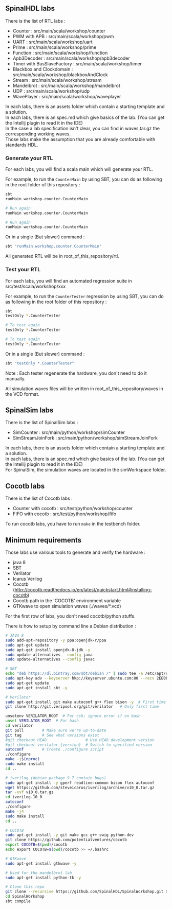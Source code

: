
## SpinalHDL labs
There is the list of RTL labs :

- Counter : src/main/scala/workshop/counter
- PWM with APB : src/main/scala/workshop/pwm
- UART : src/main/scala/workshop/uart
- Prime : src/main/scala/workshop/prime
- Function : src/main/scala/workshop/function
- Apb3Decoder : src/main/scala/workshop/apb3decoder
- Timer with BusSlaveFactory : src/main/scala/workshop/timer
- Blackbox and Clockdomain : src/main/scala/workshop/blackboxAndClock
- Stream : src/main/scala/workshop/stream
- Mandelbrot : src/main/scala/workshop/mandelbrot
- UDP : src/main/scala/workshop/udp
- WavePlayer : src/main/scala/workshop/waveplayer

In each labs, there is an assets folder which contain a starting template and a solution.<br>
In each labs, there is an spec.md which give basics of the lab. (You can get the Intellij plugin to read it in the IDE)<br>
In the case a lab specification isn't clear, you can find in waves.tar.gz the corresponding working waves.<br>
Those labs make the assumption that you are already comfortable with standards HDL.


### Generate your RTL
For each labs, you will find a scala main which will generate your RTL.

For example, to run the `CounterMain` by using SBT, you can do as following in the root folder of this repository :

```sh
sbt
runMain workshop.counter.CounterMain

# Run again
runMain workshop.counter.CounterMain

# Run again
runMain workshop.counter.CounterMain
```

Or in a single (But slower) command :

```sh
sbt "runMain workshop.counter.CounterMain"
```

All generated RTL will be in root_of_this_repository/rtl.

### Test your RTL
For each labs, you will find an automated regression suite in src/test/scala/workshop/xxx

For example, to run the `CounterTester` regression by using SBT, you can do as following in the root folder of this repository :

```sh
sbt
testOnly *.CounterTester

# To test again
testOnly *.CounterTester

# To test again
testOnly *.CounterTester
```

Or in a single (But slower) command :

```sh
sbt "testOnly *.CounterTester"
```

Note : Each tester regenerate the hardware, you don't need to do it manually.

All simulation waves files will be written in root_of_this_repository/waves in the VCD format.



## SpinalSim labs
There is the list of SpinalSim labs :

- SimCounter : src/main/python/workshop/simCounter
- SimStreamJoinFork : src/main/python/workshop/simStreamJoinFork


In each labs, there is an assets folder which contain a starting template and a solution.<br>
In each labs, there is an spec.md which give basics of the lab. (You can get the Intellij plugin to read it in the IDE)<br>
For SpinalSim, the simulation waves are located in the simWorkspace folder.

## Cocotb labs
There is the list of Cocotb labs :

- Counter with cocotb : src/test/python/workshop/counter
- FIFO with cocotb : src/test/python/workshop/fifo

To run cocotb labs, you have to run `make` in the testbench folder.


## Minimum requirements
Those labs use various tools to generate and verify the hardware :

- java 8
- SBT
- Verilator
- Icarus Verilog
- Cocotb (http://cocotb.readthedocs.io/en/latest/quickstart.html#installing-cocotb)
- Cocotb path in the 'COCOTB' environment variable
- GTKwave to open simulation waves (./waves/*.vcd)

For the first row of labs, you don't need cocotb/python stuffs.


There is how to setup by command line a Debian distribution :

```sh
# JAVA 8
sudo add-apt-repository -y ppa:openjdk-r/ppa
sudo apt-get update
sudo apt-get install openjdk-8-jdk -y
sudo update-alternatives --config java
sudo update-alternatives --config javac

# SBT
echo "deb https://dl.bintray.com/sbt/debian /" | sudo tee -a /etc/apt/sources.list.d/sbt.list
sudo apt-key adv --keyserver hkp://keyserver.ubuntu.com:80 --recv 2EE0EA64E40A89B84B2DF73499E82A75642AC823
sudo apt-get update
sudo apt-get install sbt -y

# Verilator
sudo apt-get install git make autoconf g++ flex bison -y  # First time prerequisites
git clone http://git.veripool.org/git/verilator   # Only first time

unsetenv VERILATOR_ROOT  # For csh; ignore error if on bash
unset VERILATOR_ROOT  # For bash
cd verilator
git pull        # Make sure we're up-to-date
git tag         # See what versions exist
#git checkout HEAD                 # Use HEAD development version
#git checkout verilator_{version}  # Switch to specified version
autoconf        # Create ./configure script
./configure
make -j$(nproc)
sudo make install
cd ..

# iverilog (debian package 9.7 contain bugs)
sudo apt-get install -y gperf readline-common bison flex autoconf
wget https://github.com/steveicarus/iverilog/archive/v10_0.tar.gz
tar -xvf v10_0.tar.gz
cd iverilog-10_0
autoconf
./configure
make -j4
sudo make install
cd ..

# COCOTB
sudo apt-get install -y git make gcc g++ swig python-dev
git clone https://github.com/potentialventures/cocotb
export COCOTB=$(pwd)/cocotb
echo export COCOTB=$(pwd)/cocotb >> ~/.bashrc 

# GTKwave
sudo apt-get install gtkwave -y

# Used for the mandelbrot lab
sudo apt-get install python-tk -y

# Clone this repo
git clone --recursive https://github.com/SpinalHDL/SpinalWorkshop.git SpinalWorkshop
cd SpinalWorkshop
sbt compile
```

